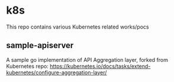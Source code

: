 # k8s

This repo contains various Kubernetes related works/pocs

## sample-apiserver

A sample go implementation of API Aggregation layer, forked from Kubernetes repo: 
https://kubernetes.io/docs/tasks/extend-kubernetes/configure-aggregation-layer/
   